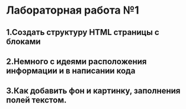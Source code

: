 # Лабораторная работа №1 #
## 1.Создать структуру HTML страницы с блоками ##
## 2.Немного с идеями расположения информации и в написании кода ##
## 3.Как добавить фон и картинку, заполнения полей текстом. ##


